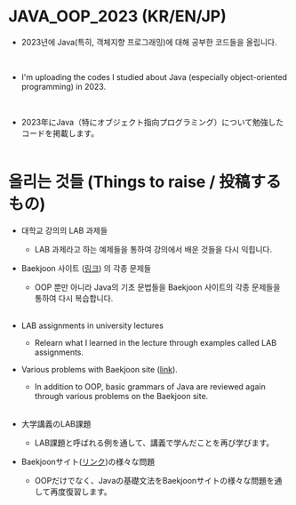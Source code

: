 # JAVA_OOP_2023 <b>(KR/EN/JP)</b>
- 2023년에 Java(특히, 객체지향 프로그래밍)에 대해 공부한 코드들을 올립니다.  
<br>   

- I'm uploading the codes I studied about Java (especially object-oriented programming) in 2023.   
<br> 

- 2023年にJava（特にオブジェクト指向プログラミング）について勉強したコードを掲載します。
<br><br> 


# 올리는 것들 (Things to raise / 投稿するもの)
- 대학교 강의의 LAB 과제들
  - LAB 과제라고 하는 예제들을 통하여 강의에서 배운 것들을 다시 익힙니다. 
- Baekjoon 사이트 ([링크](https://www.acmicpc.net/)) 의 각종 문제들
  - OOP 뿐만 아니라 Java의 기초 문법들을 Baekjoon 사이트의 각종 문제들을 통하여 다시 복습합니다. 
<br><br>

- LAB assignments in university lectures
  - Relearn what I learned in the lecture through examples called LAB assignments.
- Various problems with Baekjoon site ([link](https://www.acmicpc.net/)). 
  - In addition to OOP, basic grammars of Java are reviewed again through various problems on the Baekjoon site.
<br><br>

- 大学講義のLAB課題
  - LAB課題と呼ばれる例を通して、講義で学んだことを再び学びます。
- Baekjoonサイト([リンク](https://www.acmicpc.net/))の様々な問題
  - OOPだけでなく、Javaの基礎文法をBaekjoonサイトの様々な問題を通して再度復習します。  
 

